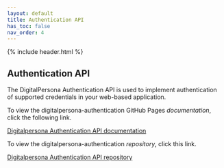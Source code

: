 ```yaml
---
layout: default
title: Authentication API
has_toc: false
nav_order: 4
---
```


{% include header.html %}  

## Authentication API  

The DigitalPersona Authentication API is used to implement authentication of supported credentials in your web-based application.

To view the digitalpersona-authentication GitHub Pages *documentation*, click the following link.

[Digitalpersona Authentication API documentation](https://hidglobal.github.io/digitalpersona-authentication/)

To view the digitalpersona-authentication *repository*, click this  link.

[Digitalpersona Authentication API repository](https://github.com/hidglobal/digitalpersona-authentication/)
